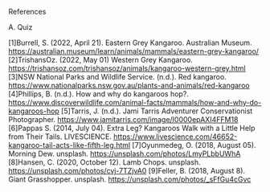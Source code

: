 References

A. Quiz

[1]Burrell, S. (2022, April 21). Eastern Grey Kangaroo. Australian Museum. https://australian.museum/learn/animals/mammals/eastern-grey-kangaroo/
[2]TrishansOz. (2022, May 01) Western Grey Kangaroo. https://trishansoz.com/trishansoz/animals/kangaroo-western-grey.html
[3]NSW National Parks and Wildlife Service. (n.d.). Red kangaroo. https://www.nationalparks.nsw.gov.au/plants-and-animals/red-kangaroo
[4]Phillips, B. (n.d.). How and why do kangaroos hop?. https://www.discoverwildlife.com/animal-facts/mammals/how-and-why-do-kangaroos-hop
[5]Tarris, J. (n.d.). Jami Tarris Adventurer Conservationist Photographer. https://www.jamitarris.com/image/I0000epAXI4FFM18
[6]Pappas S. (2014, July 04). Extra Leg? Kangaroos Walk with a Little Help from Their Tails. LIVESCIENCE. https://www.livescience.com/46652-kangaroo-tail-acts-like-fifth-leg.html
[7]Oyunmedeg, O. (2018, August 05). Morning Dew. unsplash. https://unsplash.com/photos/LmyPLbbUWhA
[8]Hansen, C. (2020, October 12). Lamb Chops. unsplash. https://unsplash.com/photos/cvj-7TZjvA0
[9]Feller, B. (2018, August 8). Giant Grasshopper. unsplash. https://unsplash.com/photos/_sFfGu4cGvc
